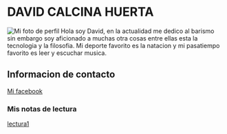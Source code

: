 # DAVID CALCINA HUERTA
![Mi foto de perfil](https://i1.sndcdn.com/avatars-000327712078-k2sfwn-t1080x1080.jpg)
Hola soy David, en la actualidad me dedico al barismo sin embargo soy aficionado a muchas otra cosas 
entre ellas esta la tecnologia y la filosofia. Mi deporte favorito es la natacion y mi pasatiempo favorito es leer y
escuchar musica.

## Informacion de contacto

[Mi facebook](https://www.facebook.com/login/?next=https%3A%2F%2Fwww.facebook.com%2Fdavid.calcinahuerta%2F)

### Mis notas de lectura

[lectura1](mindset.md) 
